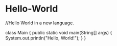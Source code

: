 # Hello-World
//Hello World in a new language.

class Main
{
    public static void main(String[] args)
    {
       System.out.println("Hello, World!");
    }
}    
